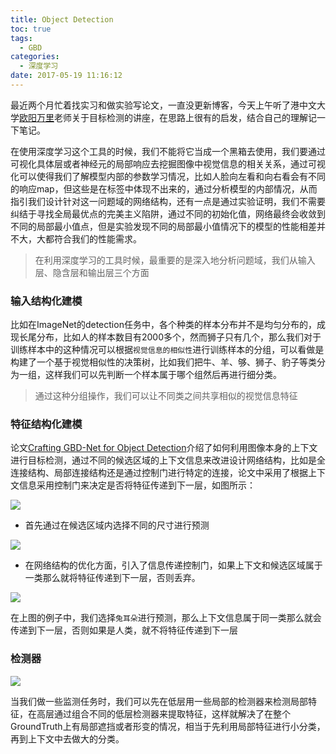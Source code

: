 ```yaml
---
title: Object Detection
toc: true
tags:
  - GBD
categories:
  - 深度学习
date: 2017-05-19 11:16:12
---
```


最近两个月忙着找实习和做实验写论文，一直没更新博客，今天上午听了港中文大学[欧阳万里](http://www.ee.cuhk.edu.hk/~wlouyang/)老师关于目标检测的讲座，在思路上很有的启发，结合自己的理解记一下笔记。

<!--more-->

在使用深度学习这个工具的时候，我们不能将它当成一个黑箱去使用，我们要通过可视化具体层或者神经元的局部响应去挖掘图像中视觉信息的相关关系，通过可视化可以使得我们了解模型内部的参数学习情况，比如人脸向左看和向右看会有不同的响应map，但这些是在标签中体现不出来的，通过分析模型的内部情况，从而指引我们设计针对这一问题域的网络结构，还有一点是通过实验证明，我们不需要纠结于寻找全局最优点的完美主义陷阱，通过不同的初始化值，网络最终会收敛到不同的局部最小值点，但是实验发现不同的局部最小值情况下的模型的性能相差并不大，大都符合我们的性能需求。

> 在利用深度学习的工具时候，最重要的是深入地分析问题域，我们从输入层、隐含层和输出层三个方面

### **输入结构化建模**

比如在ImageNet的detection任务中，各个种类的样本分布并不是均匀分布的，成现长尾分布，比如人的样本数目有2000多个，然而狮子只有几个，那么我们对于训练样本中的这种情况可以根据`视觉信息的相似性`进行训练样本的分组，可以看做是构建了一个基于视觉相似性的决策树，比如我们把牛、羊、够、狮子、豹子等类分为一组，这样我们可以先判断一个样本属于哪个组然后再进行细分类。

> 通过这种分组操作，我们可以让不同类之间共享相似的视觉信息特征

### **特征结构化建模**

论文[Crafting GBD-Net for Object Detection](https://arxiv.org/abs/1610.02579)介绍了如何利用图像本身的上下文进行目标检测，通过不同的候选区域的上下文信息来改进设计网络结构，比如是全连接结构、局部连接结构还是通过控制门进行特定的连接，论文中采用了根据上下文信息采用控制门来决定是否将特征传递到下一层，如图所示：

![](/img/Object-Detection/context.jpg)

- 首先通过在候选区域内选择不同的尺寸进行预测

![](/img/Object-Detection/gate.jpg)

- 在网络结构的优化方面，引入了信息传递控制门，如果上下文和候选区域属于一类那么就将特征传递到下一层，否则丢弃。

![](/img/Object-Detection/gate1.jpg)

在上图的例子中，我们选择`兔耳朵`进行预测，那么上下文信息属于同一类那么就会传递到下一层，否则如果是人类，就不将特征传递到下一层

### **检测器**
    
![](/img/Object-Detection/detector.jpg)

当我们做一些监测任务时，我们可以先在低层用一些局部的检测器来检测局部特征，在高层通过组合不同的低层检测器来提取特征，这样就解决了在整个GroundTruth上有局部遮挡或者形变的情况，相当于先利用局部特征进行小分类，再到上下文中去做大的分类。

